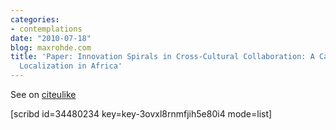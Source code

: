 ```yaml
---
categories:
- contemplations
date: "2010-07-18"
blog: maxrohde.com
title: 'Paper: Innovation Spirals in Cross-Cultural Collaboration: A Case of Software
  Localization in Africa'
---
```


See on [citeulike](http://www.citeulike.org/user/mxro/article/7427308)

\[scribd id=34480234 key=key-3ovxl8rnmfjih5e80i4 mode=list\]